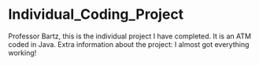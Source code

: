 # Individual_Coding_Project
Professor Bartz, this is the individual project I have completed. It is an ATM coded in Java.
Extra information about the project: I almost got everything working!
